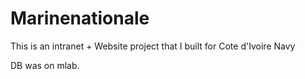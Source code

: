 # Marinenationale
This is an intranet + Website project
that I built for Cote d'Ivoire Navy

DB was on mlab.
